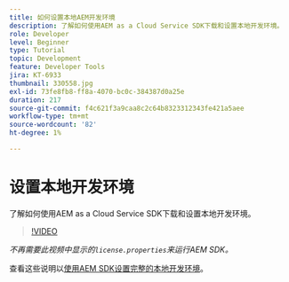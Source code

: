 ```yaml
---
title: 如何设置本地AEM开发环境
description: 了解如何使用AEM as a Cloud Service SDK下载和设置本地开发环境。
role: Developer
level: Beginner
type: Tutorial
topic: Development
feature: Developer Tools
jira: KT-6933
thumbnail: 330558.jpg
exl-id: 73fe8fb8-ff8a-4070-bc0c-384387d0a25e
duration: 217
source-git-commit: f4c621f3a9caa8c2c64b8323312343fe421a5aee
workflow-type: tm+mt
source-wordcount: '82'
ht-degree: 1%

---
```


# 设置本地开发环境

了解如何使用AEM as a Cloud Service SDK下载和设置本地开发环境。

>[!VIDEO](https://video.tv.adobe.com/v/345878?quality=12&learn=on&captions=chi_hans)

_不再需要此视频中显示的`license.properties`来运行AEM SDK。_

查看这些说明以[使用AEM SDK设置完整的本地开发环境](https://experienceleague.adobe.com/docs/experience-manager-learn/cloud-service/local-development-environment-set-up/overview.html?lang=zh-Hans)。
